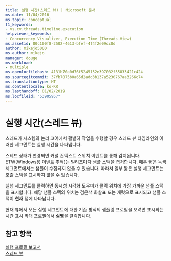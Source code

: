 ```yaml
---
title: 실행 시간(스레드 뷰) | Microsoft 문서
ms.date: 11/04/2016
ms.topic: conceptual
f1_keywords:
- vs.cv.threads.timeline.execution
helpviewer_keywords:
- Concurrency Visualizer, Execution Time (Threads View)
ms.assetid: 80c100f8-2502-4613-bfef-4f4f2e09cc8d
author: mikejo5000
ms.author: mikejo
manager: douge
ms.workload:
- multiple
ms.openlocfilehash: 4131b70a0d76f5245152e397032f55833421c424
ms.sourcegitcommit: 37fb7075b0a65d2add3b137a5230767aa3266c74
ms.translationtype: HT
ms.contentlocale: ko-KR
ms.lasthandoff: 01/02/2019
ms.locfileid: "53905957"
---
```

# <a name="execution-time-threads-view"></a>실행 시간(스레드 뷰)
스레드가 시스템의 논리 코어에서 활발히 작업을 수행할 경우 스레드 뷰 타임라인의 이러한 세그먼트는 실행 시간을 나타냅니다.  
  
 스레드 상태가 변경되면 커널 컨텍스트 스위치 이벤트를 통해 감지됩니다. ETW(Windows용 이벤트 추적)는 밀리초마다 샘플 스택을 캡처합니다. 매우 짧은 녹색 세그먼트에서는 샘플이 수집되지 않을 수 있습니다. 따라서 일부 짧은 실행 세그먼트는 호출 스택을 표시하지 않을 수 있습니다.  
  
 실행 세그먼트를 클릭하면 동시성 시각화 도우미가 클릭 위치에 가장 가까운 샘플 스택을 표시합니다. 해당 샘플 스택의 위치는 검은색 화살표 또는 캐럿으로 표시되고 샘플 스택이 **현재** 탭에 나타납니다.  
  
 현재 뷰에서 모든 실행 세그먼트에 대한 기존 방식의 샘플링 프로필을 보려면 표시되는 시간 표시 막대 프로필에서 **실행**을 클릭합니다.  
  
## <a name="see-also"></a>참고 항목  
 [실행 프로필 보고서](../profiling/execution-profile-report.md)   
 [스레드 뷰](../profiling/threads-view-parallel-performance.md)